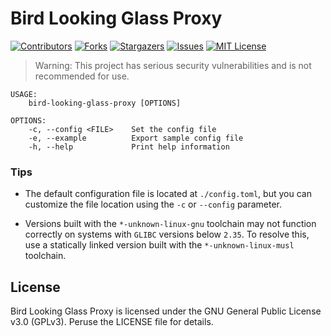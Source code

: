 # Bird Looking Glass Proxy
[![Contributors][contributors-shield]][contributors-url]
[![Forks][forks-shield]][forks-url]
[![Stargazers][stars-shield]][stars-url]
[![Issues][issues-shield]][issues-url]
[![MIT License][license-shield]][license-url]

[contributors-shield]: https://img.shields.io/github/contributors/undef-i/bird-looking-glass-proxy.svg?style=flat-square
[contributors-url]: https://github.com/undef-i/bird-looking-glass-proxy/graphs/contributors
[forks-shield]: https://img.shields.io/github/forks/undef-i/bird-looking-glass-proxy.svg?style=flat-square
[forks-url]: https://github.com/undef-i/bird-looking-glass-proxy/network/members
[stars-shield]: https://img.shields.io/github/stars/undef-i/bird-looking-glass-proxy.svg?style=flat-square
[stars-url]: https://github.com/undef-i/bird-looking-glass-proxy/stargazers
[issues-shield]: https://img.shields.io/github/issues/undef-i/bird-looking-glass-proxy.svg?style=flat-square
[issues-url]: https://github.com/undef-i/bird-looking-glass-proxy/issues
[license-shield]: https://img.shields.io/github/license/undef-i/bird-looking-glass-proxy.svg?style=flat-square
[license-url]: https://github.com/undef-i/bird-looking-glass-proxy/blob/main/LICENSE

> Warning: This project has serious security vulnerabilities and is not recommended for use.


```
USAGE:
    bird-looking-glass-proxy [OPTIONS]

OPTIONS:
    -c, --config <FILE>    Set the config file
    -e, --example          Export sample config file
    -h, --help             Print help information
```
### Tips
* The default configuration file is located at `./config.toml`, but you can customize the file location using the `-c` or `--config` parameter.

* Versions built with the `*-unknown-linux-gnu` toolchain may not function correctly on systems with `GLIBC` versions below `2.35`. To resolve this, use a statically linked version built with the `*-unknown-linux-musl` toolchain.

## License
Bird Looking Glass Proxy is licensed under the GNU General Public License v3.0 (GPLv3). Peruse the LICENSE file for details.
